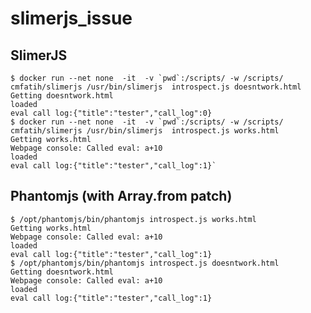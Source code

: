# slimerjs_issue

## SlimerJS
    $ docker run --net none  -it  -v `pwd`:/scripts/ -w /scripts/ cmfatih/slimerjs /usr/bin/slimerjs  introspect.js doesntwork.html 
    Getting doesntwork.html
    loaded
    eval call log:{"title":"tester","call_log":0}
    $ docker run --net none  -it  -v `pwd`:/scripts/ -w /scripts/ cmfatih/slimerjs /usr/bin/slimerjs  introspect.js works.html
    Getting works.html
    Webpage console: Called eval: a+10
    loaded
    eval call log:{"title":"tester","call_log":1}`

## Phantomjs (with Array.from patch)
    $ /opt/phantomjs/bin/phantomjs introspect.js works.html 
    Getting works.html
    Webpage console: Called eval: a+10
    loaded
    eval call log:{"title":"tester","call_log":1}
    $ /opt/phantomjs/bin/phantomjs introspect.js doesntwork.html
    Getting doesntwork.html
    Webpage console: Called eval: a+10
    loaded
    eval call log:{"title":"tester","call_log":1}
